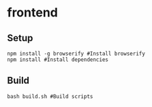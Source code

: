 # frontend

## Setup
```
npm install -g browserify #Install browserify
npm install #Install dependencies
```

## Build
```
bash build.sh #Build scripts
```
